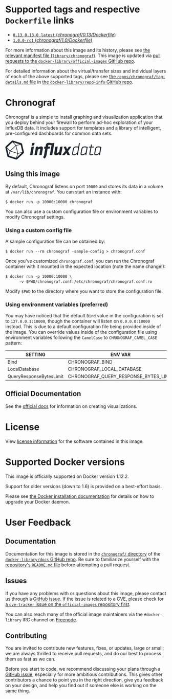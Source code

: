 # Supported tags and respective `Dockerfile` links

-	[`0.13`, `0.13.0`, `latest` (*chronograf/0.13/Dockerfile*)](https://github.com/influxdata/influxdata-docker/blob/22b661b4c141d237669f94e4740f234b7be43a7b/chronograf/0.13/Dockerfile)
-	[`1.0.0-rc1` (*chronograf/1.0/Dockerfile*)](https://github.com/influxdata/influxdata-docker/blob/22b661b4c141d237669f94e4740f234b7be43a7b/chronograf/1.0/Dockerfile)

For more information about this image and its history, please see [the relevant manifest file (`library/chronograf`)](https://github.com/docker-library/official-images/blob/master/library/chronograf). This image is updated via [pull requests to the `docker-library/official-images` GitHub repo](https://github.com/docker-library/official-images/pulls?q=label%3Alibrary%2Fchronograf).

For detailed information about the virtual/transfer sizes and individual layers of each of the above supported tags, please see [the `repos/chronograf/tag-details.md` file](https://github.com/docker-library/repo-info/blob/master/repos/chronograf/tag-details.md) in [the `docker-library/repo-info` GitHub repo](https://github.com/docker-library/repo-info).

# Chronograf

Chronograf is a simple to install graphing and visualization application that you deploy behind your firewall to perform ad-hoc exploration of your InfluxDB data. It includes support for templates and a library of intelligent, pre-configured dashboards for common data sets.

![logo](https://raw.githubusercontent.com/docker-library/docs/43d87118415bb75d7bb107683e79cd6d69186f67/chronograf/logo.png)

## Using this image

By default, Chronograf listens on port `10000` and stores its data in a volume at `/var/lib/chronograf`. You can start an instance with:

```console
$ docker run -p 10000:10000 chronograf
```

You can also use a custom configuration file or environment variables to modify Chronograf settings.

### Using a custom config file

A sample configuration file can be obtained by:

```console
$ docker run --rm chronograf -sample-config > chronograf.conf
```

Once you've customized `chronograf.conf`, you can run the Chronograf container with it mounted in the expected location (note the name change!):

```console
$ docker run -p 10000:10000 \
      -v $PWD/chronograf.conf:/etc/chronograf/chronograf.conf:ro
```

Modify `$PWD` to the directory where you want to store the configuration file.

### Using environment variables (preferred)

You may have noticed that the default `Bind` value in the configuration is set to `127.0.0.1:10000`, though the container will listen on `0.0.0.0:10000` instead. This is due to a default configuration file being provided inside of the image. You can override values inside of the configuration file using environment variables following the `CamelCase` to `CHRONOGRAF_CAMEL_CASE` pattern:

| SETTING                 | ENV VAR                               |
|-------------------------|---------------------------------------|
| Bind                    | CHRONOGRAF_BIND                       |
| LocalDatabase           | CHRONOGRAF_LOCAL_DATABASE             |
| QueryResponseBytesLimit | CHRONOGRAF_QUERY_RESPONSE_BYTES_LIMIT |

## Official Documentation

See the [official docs](https://docs.influxdata.com/chronograf/latest/introduction/getting_started/) for information on creating visualizations.

# License

View [license information](https://github.com/influxdata/chronograf/blob/master/LICENSE) for the software contained in this image.

# Supported Docker versions

This image is officially supported on Docker version 1.12.2.

Support for older versions (down to 1.6) is provided on a best-effort basis.

Please see [the Docker installation documentation](https://docs.docker.com/installation/) for details on how to upgrade your Docker daemon.

# User Feedback

## Documentation

Documentation for this image is stored in the [`chronograf/` directory](https://github.com/docker-library/docs/tree/master/chronograf) of the [`docker-library/docs` GitHub repo](https://github.com/docker-library/docs). Be sure to familiarize yourself with the [repository's `README.md` file](https://github.com/docker-library/docs/blob/master/README.md) before attempting a pull request.

## Issues

If you have any problems with or questions about this image, please contact us through a [GitHub issue](https://github.com/influxdata/influxdata-docker/issues). If the issue is related to a CVE, please check for [a `cve-tracker` issue on the `official-images` repository first](https://github.com/docker-library/official-images/issues?q=label%3Acve-tracker).

You can also reach many of the official image maintainers via the `#docker-library` IRC channel on [Freenode](https://freenode.net).

## Contributing

You are invited to contribute new features, fixes, or updates, large or small; we are always thrilled to receive pull requests, and do our best to process them as fast as we can.

Before you start to code, we recommend discussing your plans through a [GitHub issue](https://github.com/influxdata/influxdata-docker/issues), especially for more ambitious contributions. This gives other contributors a chance to point you in the right direction, give you feedback on your design, and help you find out if someone else is working on the same thing.
